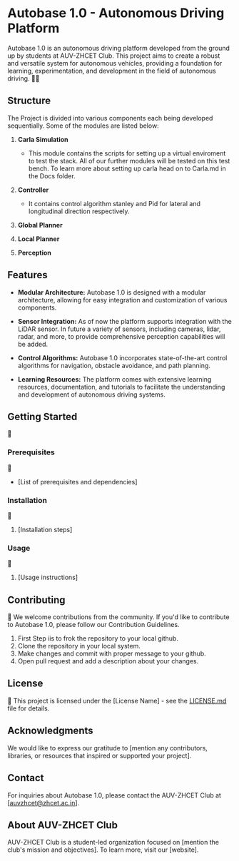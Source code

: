 # Autobase 1.0 - Autonomous Driving Platform

Autobase 1.0 is an autonomous driving platform developed from the ground up by students at AUV-ZHCET Club. This project aims to create a robust and versatile system for autonomous vehicles, providing a foundation for learning, experimentation, and development in the field of autonomous driving. :teacher:

## Structure
The Project is divided into various components each being developed sequentially. Some of the modules are listed below:

1. **Carla Simulation**
   * This module contains the scripts for setting up a virtual enviroment to test the stack. All of our further modules will be tested on this test bench. To learn more about setting up carla head on to Carla.md in the Docs folder. 

2. **Controller**  
    * It contains control algorithm stanley and Pid for lateral and longitudinal direction respectively.

3. **Global Planner**

4. **Local Planner**

5. **Perception**

## Features

- **Modular Architecture:** Autobase 1.0 is designed with a modular architecture, allowing for easy integration and customization of various components.
  
- **Sensor Integration:** As of now the platform supports integration with the LiDAR sensor. In future a variety of sensors, including cameras, lidar, radar, and more, to provide comprehensive perception capabilities will be added.

- **Control Algorithms:** Autobase 1.0 incorporates state-of-the-art control algorithms for navigation, obstacle avoidance, and path planning.

- **Learning Resources:** The platform comes with extensive learning resources, documentation, and tutorials to facilitate the understanding and development of autonomous driving systems.

## Getting Started
:construction:

### Prerequisites
:construction: 
- [List of prerequisites and dependencies]

### Installation
:construction:
1. [Installation steps]

### Usage
:construction:

1. [Usage instructions]

## Contributing
:construction:
We welcome contributions from the community. If you'd like to contribute to Autobase 1.0, please follow our Contribution Guidelines.

1. First Step iis to frok the repository to your local github.
2. Clone the repository in your local system.
3. Make changes and commit with proper message to your github.
4. Open pull request and add a description about your changes.

## License
:construction:
This project is licensed under the [License Name] - see the [LICENSE.md](LICENSE.md) file for details.

## Acknowledgments

We would like to express our gratitude to [mention any contributors, libraries, or resources that inspired or supported your project].

## Contact

For inquiries about Autobase 1.0, please contact the AUV-ZHCET Club at [auvzhcet@zhcet.ac.in].

## About AUV-ZHCET Club

AUV-ZHCET Club is a student-led organization focused on [mention the club's mission and objectives]. To learn more, visit our [website].

